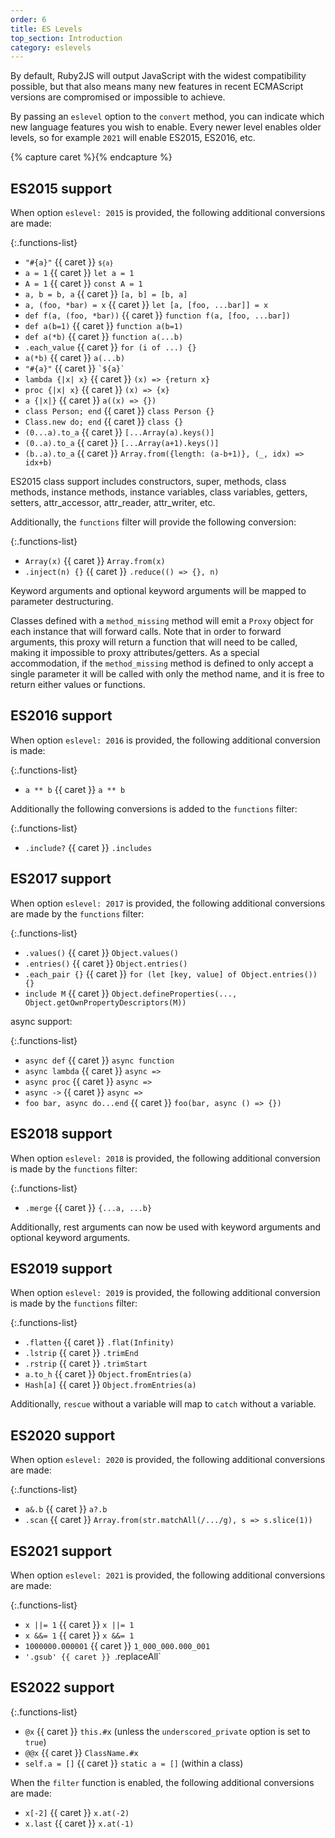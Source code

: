 ```yaml
---
order: 6
title: ES Levels
top_section: Introduction
category: eslevels
---
```


By default, Ruby2JS will output JavaScript with the widest compatibility possible, but that also means many new features in recent ECMAScript versions are compromised or impossible to achieve.

By passing an `eslevel` option to the `convert` method, you can indicate which new language features you wish to enable. Every newer level enables older levels, so for example `2021` will enable ES2015, ES2016, etc.

{% capture caret %}<sl-icon name="caret-right-fill"></sl-icon>{% endcapture %}

## ES2015 support

When option `eslevel: 2015` is provided, the following additional
conversions are made:

{:.functions-list}
* `"#{a}"` {{ caret }} <code>`${a}`</code>
* `a = 1` {{ caret }} `let a = 1`
* `A = 1` {{ caret }} `const A = 1`
* `a, b = b, a` {{ caret }} `[a, b] = [b, a]`
* `a, (foo, *bar) = x` {{ caret }} `let [a, [foo, ...bar]] = x`
* `def f(a, (foo, *bar))` {{ caret }} `function f(a, [foo, ...bar])`
* `def a(b=1)` {{ caret }} `function a(b=1)`
* `def a(*b)` {{ caret }} `function a(...b)`
* `.each_value` {{ caret }} `for (i of ...) {}`
* `a(*b)` {{ caret }} `a(...b)`
* `"#{a}"` {{ caret }} <code>\`${a}\`</code>
* `lambda {|x| x}` {{ caret }} `(x) => {return x}`
* `proc {|x| x}` {{ caret }} `(x) => {x}`
* `a {|x|}` {{ caret }} `a((x) => {})`
* `class Person; end` {{ caret }} `class Person {}`
* `Class.new do; end` {{ caret }} `class {}`
* `(0...a).to_a` {{ caret }} `[...Array(a).keys()]`
* `(0..a).to_a` {{ caret }} `[...Array(a+1).keys()]`
* `(b..a).to_a` {{ caret }} `Array.from({length: (a-b+1)}, (_, idx) => idx+b)`

ES2015 class support includes constructors, super, methods, class methods,
instance methods, instance variables, class variables, getters, setters,
attr_accessor, attr_reader, attr_writer, etc.

Additionally, the `functions` filter will provide the following conversion:

{:.functions-list}
* `Array(x)` {{ caret }} `Array.from(x)`
* `.inject(n) {}` {{ caret }} `.reduce(() => {}, n)`

Keyword arguments and optional keyword arguments will be mapped to
parameter destructuring.

Classes defined with a `method_missing` method will emit a `Proxy` object
for each instance that will forward calls.  Note that in order to forward
arguments, this proxy will return a function that will need to be called,
making it impossible to proxy attributes/getters.  As a special accommodation,
if the `method_missing` method is defined to only accept a single parameter
it will be called with only the method name, and it is free to return
either values or functions.

## ES2016 support

When option `eslevel: 2016` is provided, the following additional
conversion is made:

{:.functions-list}
* `a ** b` {{ caret }} `a ** b`

Additionally the following conversions is added to the `functions` filter:

{:.functions-list}
* `.include?` {{ caret }} `.includes`

## ES2017 support

When option `eslevel: 2017` is provided, the following additional
conversions are made by the `functions` filter:

{:.functions-list}
* `.values()` {{ caret }} `Object.values()`
* `.entries()` {{ caret }} `Object.entries()`
* `.each_pair {}` {{ caret }} `for (let [key, value] of Object.entries()) {}`
* `include M` {{ caret }} `Object.defineProperties(..., Object.getOwnPropertyDescriptors(M))`

async support:

{:.functions-list}
* `async def` {{ caret }} `async function`
* `async lambda` {{ caret }} `async =>`
* `async proc` {{ caret }} `async =>`
* `async ->` {{ caret }} `async =>`
* `foo bar, async do...end` {{ caret }} `foo(bar, async () => {})`

## ES2018 support

When option `eslevel: 2018` is provided, the following additional
conversion is made by the `functions` filter:

{:.functions-list}
* `.merge` {{ caret }} `{...a, ...b}`

Additionally, rest arguments can now be used with keyword arguments and
optional keyword arguments.

## ES2019 support

When option `eslevel: 2019` is provided, the following additional
conversion is made by the `functions` filter:

{:.functions-list}
* `.flatten` {{ caret }} `.flat(Infinity)`
* `.lstrip` {{ caret }} `.trimEnd`
* `.rstrip` {{ caret }} `.trimStart`
* `a.to_h` {{ caret }} `Object.fromEntries(a)`
* `Hash[a]` {{ caret }} `Object.fromEntries(a)`

Additionally, `rescue` without a variable will map to `catch` without a
variable.

## ES2020 support

When option `eslevel: 2020` is provided, the following additional
conversions are made:

{:.functions-list}
* `a&.b` {{ caret }} `a?.b`
* `.scan` {{ caret }} `Array.from(str.matchAll(/.../g), s => s.slice(1))`

## ES2021 support

When option `eslevel: 2021` is provided, the following additional
conversions are made:

{:.functions-list}
* `x ||= 1` {{ caret }} `x ||= 1`
* `x &&= 1` {{ caret }} `x &&= 1`
* `1000000.000001` {{ caret }} `1_000_000.000_001`
* `'.gsub' {{ caret }} `.replaceAll`

## ES2022 support

{:.functions-list}
* `@x` {{ caret }} `this.#x` (unless the `underscored_private` option is set to `true`)
* `@@x` {{ caret }} `ClassName.#x`
* `self.a = []` {{ caret }} `static a = []` (within a class)

When the `filter` function is enabled, the following additional conversions are
made:

* `x[-2]` {{ caret }} `x.at(-2)`
* `x.last` {{ caret }} `x.at(-1)`

